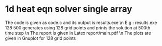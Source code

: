 # 1d heat eqn solver single array
 
 The code is given as code.c and its output is results.exe \n
 E.g.: results.exe 128 500 generates using 128 grid points and prints the solution at 500th time step \n 
 The report is given in Latex report/main.pdf \n
 The plots are given in Gnuplot for 128 grid points
 
